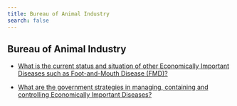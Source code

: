 ```yaml
---
title: Bureau of Animal Industry
search: false
---
```


## Bureau of Animal Industry


 - [What is the current status and situation of other Economically Important Diseases such as Foot-and-Mouth Disease (FMD)?](/fy-2022-plan-and-budget/bureau-of-animal-industry/what-is-the-current-status-and-situation-of-other-economically-important-diseases-such-as-foot-and-m)
    
 - [What are the government strategies in managing, containing and controlling Economically Important Diseases?](/fy-2022-plan-and-budget/bureau-of-animal-industry/what-are-the-government-strategies-in-managing-containing-and-controlling-economically-important-dis)
    
